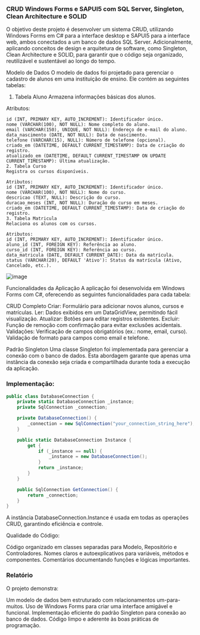 ### CRUD Windows Forms e SAPUI5 com SQL Server, Singleton, Clean Architecture e SOLID

O objetivo deste projeto é desenvolver um sistema CRUD, utilizando Windows Forms em C# para a interface desktop e SAPUI5 para a interface web, ambos conectados a um banco de dados SQL Server. Adicionalmente, aplicando conceitos de design e arquitetura de software, como Singleton, Clean Architecture e SOLID, para garantir que o código seja organizado, reutilizável e sustentável ao longo do tempo.
 


Modelo de Dados
O modelo de dados foi projetado para gerenciar o cadastro de alunos em uma instituição de ensino. Ele contém as seguintes tabelas:

1. Tabela Aluno
Armazena informações básicas dos alunos.

Atributos:
```
id (INT, PRIMARY KEY, AUTO_INCREMENT): Identificador único.
nome (VARCHAR(100), NOT NULL): Nome completo do aluno.
email (VARCHAR(150), UNIQUE, NOT NULL): Endereço de e-mail do aluno.
data_nascimento (DATE, NOT NULL): Data de nascimento.
telefone (VARCHAR(15), NULL): Número de telefone (opcional).
criado_em (DATETIME, DEFAULT CURRENT_TIMESTAMP): Data de criação do registro.
atualizado_em (DATETIME, DEFAULT CURRENT_TIMESTAMP ON UPDATE CURRENT_TIMESTAMP): Última atualização.
2. Tabela Curso
Registra os cursos disponíveis.

Atributos:
id (INT, PRIMARY KEY, AUTO_INCREMENT): Identificador único.
nome (VARCHAR(100), NOT NULL): Nome do curso.
descricao (TEXT, NULL): Descrição do curso.
duracao_meses (INT, NOT NULL): Duração do curso em meses.
criado_em (DATETIME, DEFAULT CURRENT_TIMESTAMP): Data de criação do registro.
3. Tabela Matricula
Relaciona os alunos com os cursos.

Atributos:
id (INT, PRIMARY KEY, AUTO_INCREMENT): Identificador único.
aluno_id (INT, FOREIGN KEY): Referência ao aluno.
curso_id (INT, FOREIGN KEY): Referência ao curso.
data_matricula (DATE, DEFAULT CURRENT_DATE): Data da matrícula.
status (VARCHAR(20), DEFAULT 'Ativo'): Status da matrícula (Ativo, Cancelado, etc.).

```

![image](https://github.com/user-attachments/assets/9d1935ad-93c3-49af-a555-43f9334bbde4)


Funcionalidades da Aplicação
A aplicação foi desenvolvida em Windows Forms com C#, oferecendo as seguintes funcionalidades para cada tabela:

CRUD Completo
Criar: Formulário para adicionar novos alunos, cursos e matrículas.
Ler: Dados exibidos em um DataGridView, permitindo fácil visualização.
Atualizar: Botões para editar registros existentes.
Excluir: Função de remoção com confirmação para evitar exclusões acidentais.
Validações:
Verificação de campos obrigatórios (ex.: nome, email, curso).
Validação de formato para campos como email e telefone.



Padrão Singleton
Uma classe Singleton foi implementada para gerenciar a conexão com o banco de dados. Esta abordagem garante que apenas uma instância da conexão seja criada e compartilhada durante toda a execução da aplicação.

### Implementação:

```csharp
public class DatabaseConnection {
    private static DatabaseConnection _instance;
    private SqlConnection _connection;

    private DatabaseConnection() {
        _connection = new SqlConnection("your_connection_string_here");
    }

    public static DatabaseConnection Instance {
        get {
            if (_instance == null) {
                _instance = new DatabaseConnection();
            }
            return _instance;
        }
    }

    public SqlConnection GetConnection() {
        return _connection;
    }
}

```

A instância DatabaseConnection.Instance é usada em todas as operações CRUD, garantindo eficiência e controle.


Qualidade do Código: 

Código organizado em classes separadas para Modelo, Repositório e Controladores.
Nomes claros e autoexplicativos para variáveis, métodos e componentes.
Comentários documentando funções e lógicas importantes.


### Relatório
O projeto demonstra:

Um modelo de dados bem estruturado com relacionamentos um-para-muitos.
Uso de Windows Forms para criar uma interface amigável e funcional.
Implementação eficiente do padrão Singleton para conexão ao banco de dados.
Código limpo e aderente às boas práticas de programação.
